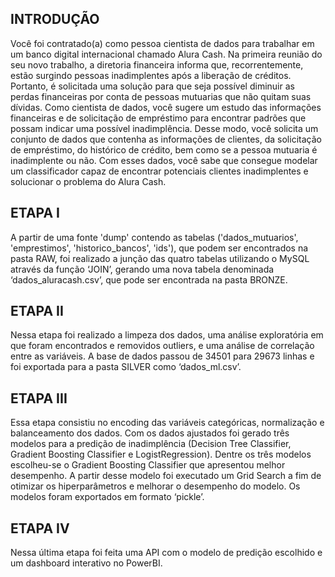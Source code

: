 ## INTRODUÇÃO
Você foi contratado(a) como pessoa cientista de dados para trabalhar em um banco digital internacional chamado Alura Cash. Na primeira reunião do seu novo trabalho, a diretoria financeira informa que, recorrentemente, estão surgindo pessoas inadimplentes após a liberação de créditos. Portanto, é solicitada uma solução para que seja possível diminuir as perdas financeiras por conta de pessoas mutuarias que não quitam suas dívidas.
Como cientista de dados, você sugere um estudo das informações financeiras e de solicitação de empréstimo para encontrar padrões que possam indicar uma possível inadimplência.
Desse modo, você solicita um conjunto de dados que contenha as informações de clientes, da solicitação de empréstimo, do histórico de crédito, bem como se a pessoa mutuaria é inadimplente ou não. Com esses dados, você sabe que consegue modelar um classificador capaz de encontrar potenciais clientes inadimplentes e solucionar o problema do Alura Cash.

## ETAPA I
A partir de uma fonte 'dump' contendo as tabelas ('dados_mutuarios', 'emprestimos', 'historico_bancos', 'ids'), que podem ser encontrados na pasta RAW, foi realizado a junção das quatro tabelas utilizando o MySQL através da função ‘JOIN’, gerando uma nova tabela denominada ‘dados_aluracash.csv’, que pode ser encontrada na pasta BRONZE.

## ETAPA II
Nessa etapa foi realizado a limpeza dos dados, uma análise exploratória em que foram encontrados e removidos outliers, e uma análise de correlação entre as variáveis. A base de dados passou de 34501 para 29673 linhas e foi exportada para a pasta SILVER como ‘dados_ml.csv’.

## ETAPA III
Essa etapa consistiu no encoding das variáveis categóricas, normalização e balanceamento dos dados. Com os dados ajustados foi gerado três modelos para a predição de inadimplência (Decision Tree Classifier, Gradient Boosting Classifier e LogistRegression). Dentre os três modelos escolheu-se o Gradient Boosting Classifier que apresentou melhor desempenho. A partir desse modelo foi executado um Grid Search a fim de otimizar os hiperparâmetros e melhorar o desempenho do modelo. Os modelos foram exportados em formato ‘pickle’.

## ETAPA IV
Nessa última etapa foi feita uma API com o modelo de predição escolhido e um dashboard interativo no PowerBI.

